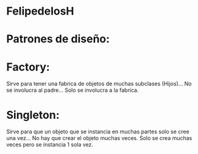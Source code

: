 # FelipedelosH

# Patrones de diseño:


# Factory:

Sirve para tener una fabrica de objetos de muchas subclases (Hijos)... No se involucra al padre... Solo se involucra a la fabrica.

# Singleton:

Sirve para que un objeto que se instancia en muchas partes solo se cree una vez... No hay que crear el objeto muchas veces.
Solo se crea muchas veces pero se instancia 1 sola vez.

